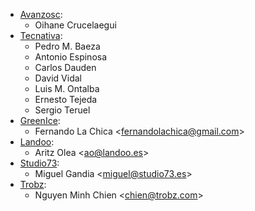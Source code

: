 - [Avanzosc](http://www.avanzosc.es):
  - Oihane Crucelaegui
- [Tecnativa](https://www.tecnativa.com):
  - Pedro M. Baeza
  - Antonio Espinosa
  - Carlos Dauden
  - David Vidal
  - Luis M. Ontalba
  - Ernesto Tejeda
  - Sergio Teruel
- [GreenIce](https://www.greenice.com):
  - Fernando La Chica \<<fernandolachica@gmail.com>\>
- [Landoo](https://www.landoo.es):
  - Aritz Olea \<<ao@landoo.es>\>
- [Studio73](https://www.studio73.es):
  - Miguel Gandia \<<miguel@studio73.es>\>
- [Trobz](https://trobz.com):
  - Nguyen Minh Chien \<<chien@trobz.com>\>
